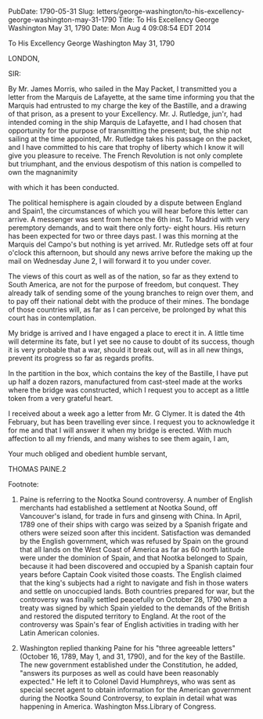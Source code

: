 PubDate: 1790-05-31
Slug: letters/george-washington/to-his-excellency-george-washington-may-31-1790
Title: To His Excellency George Washington  May 31, 1790
Date: Mon Aug  4 09:08:54 EDT 2014

   To His Excellency George Washington  May 31, 1790

   LONDON,

   SIR:

   By Mr. James Morris, who sailed in the May Packet, I transmitted you a
   letter from the Marquis de Lafayette, at the same time informing you that
   the Marquis had entrusted to my charge the key of the Bastille, and a
   drawing of that prison, as a present to your Excellency. Mr. J. Rutledge,
   jun'r, had intended coming in the ship Marquis de Lafayette, and I had
   chosen that opportunity for the purpose of transmitting the present; but,
   the ship not sailing at the time appointed, Mr. Rutledge takes his passage
   on the packet, and I have committed to his care that trophy of liberty
   which I know it will give you pleasure to receive. The French Revolution
   is not only complete but triumphant, and the envious despotism of this
   nation is compelled to own the magnanimity

   with which it has been conducted.

   The political hemisphere is again clouded by a dispute between England and
   Spain1, the circumstances of which you will hear before this letter can
   arrive. A messenger was sent from hence the 6th inst. To Madrid with very
   peremptory demands, and to wait there only forty- eight hours. His return
   has been expected for two or three days past. I was this morning at the
   Marquis del Campo's but nothing is yet arrived. Mr. Rutledge sets off at
   four o'clock this afternoon, but should any news arrive before the making
   up the mail on Wednesday June 2, I will forward it to you under cover.

   The views of this court as well as of the nation, so far as they extend to
   South America, are not for the purpose of freedom, but conquest. They
   already talk of sending some of the young branches to reign over them, and
   to pay off their national debt with the produce of their mines. The
   bondage of those countries will, as far as I can perceive, be prolonged by
   what this court has in contemplation.

   My bridge is arrived and I have engaged a place to erect it in. A little
   time will determine its fate, but I yet see no cause to doubt of its
   success, though it is very probable that a war, should it break out, will
   as in all new things, prevent its progress so far as regards profits.

   In the partition in the box, which contains the key of the Bastille, I
   have put up half a dozen razors, manufactured from cast-steel made at the
   works where the bridge was constructed, which I request you to accept as a
   little token from a very grateful heart.

   I received about a week ago a letter from Mr. G Clymer. It is dated the
   4th February, but has been travelling ever since. I request you to
   acknowledge it for me and that I will answer it when my bridge is erected.
   With much affection to all my friends, and many wishes to see them again,
   I am,

   Your much obliged and obedient humble servant,

   THOMAS PAINE.2

   Footnote:

   1. Paine is referring to the Nootka Sound controversy. A number of English
   merchants had established a settlement at Nootka Sound, off Vancouver's
   island, for trade in furs and ginseng with China. In April, 1789 one of
   their ships with cargo was seized by a Spanish frigate and others were
   seized soon after this incident. Satisfaction was demanded by the English
   government, which was refused by Spain on the ground that all lands on the
   West Coast of America as far as 60 north latitude were under the dominion
   of Spain, and that Nootka belonged to Spain, because it had been
   discovered and occupied by a Spanish captain four years before Captain
   Cook visited those coasts. The English claimed that the king's subjects
   had a right to navigate and fish in those waters and settle on unoccupied
   lands. Both countries prepared for war, but the controversy was finally
   settled peacefully on October 28, 1790 when a treaty was signed by which
   Spain yielded to the demands of the British and restored the disputed
   territory to England. At the root of the controversy was Spain's fear of
   English activities in trading with her Latin American colonies.

   2. Washington replied thanking Paine for his "three agreeable letters"
   (October 16, 1789, May 1, and 31, 1790), and for the key of the Bastille.
   The new government established under the Constitution, he added, "answers
   its purposes as well as could have been reasonably expected." He left it
   to Colonel David Humphreys, who was sent as special secret agent to obtain
   information for the American government during the Nootka Sound
   Controversy, to explain in detail what was happening in America.
   Washington Mss.Library of Congress.

    
